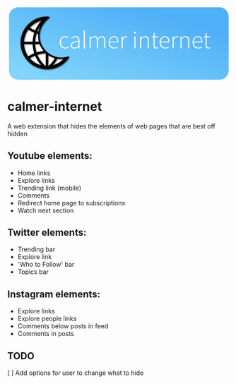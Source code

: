 ![banner](/icons/banner_1920x640.png)
# calmer-internet
A web extension that hides the elements of web pages that are best off hidden

## Youtube elements:
- Home links
- Explore links
- Trending link (mobile)
- Comments
- Redirect home page to subscriptions
- Watch next section

## Twitter elements:
- Trending bar
- Explore link
- 'Who to Follow' bar
- Topics bar

## Instagram elements:
- Explore links
- Explore people links
- Comments below posts in feed
- Comments in posts

## TODO
[ ] Add options for user to change what to hide